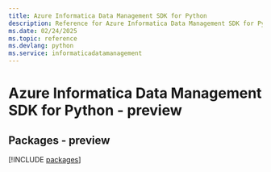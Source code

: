 ```yaml
---
title: Azure Informatica Data Management SDK for Python
description: Reference for Azure Informatica Data Management SDK for Python
ms.date: 02/24/2025
ms.topic: reference
ms.devlang: python
ms.service: informaticadatamanagement
---
```

# Azure Informatica Data Management SDK for Python - preview
## Packages - preview
[!INCLUDE [packages](informatica-data-management-index.md)]